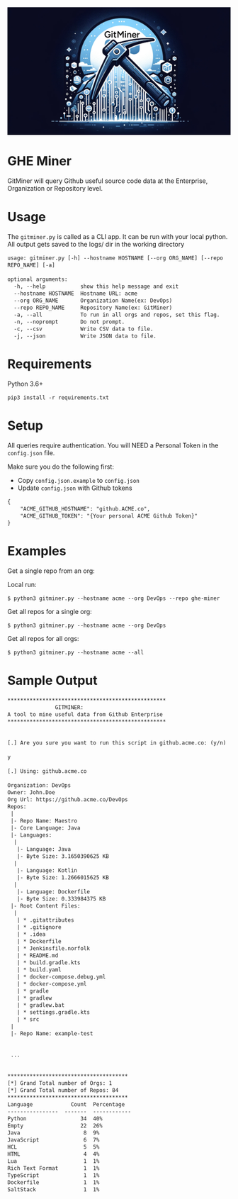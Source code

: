 <img src="img/gitminer.png" alt="Logo">

# GHE Miner
GitMiner will query Github useful source code data at the Enterprise, Organization or Repository level.

# Usage

The `gitminer.py` is called as a CLI app. It can be run with your local python.
All output gets saved to the logs/ dir in the working directory

```
usage: gitminer.py [-h] --hostname HOSTNAME [--org ORG_NAME] [--repo REPO_NAME] [-a]

optional arguments:
  -h, --help           show this help message and exit
  --hostname HOSTNAME  Hostname URL: acme
  --org ORG_NAME       Organization Name(ex: DevOps)
  --repo REPO_NAME     Repository Name(ex: GitMiner)
  -a, --all            To run in all orgs and repos, set this flag.
  -n, --noprompt       Do not prompt.
  -c, --csv            Write CSV data to file.
  -j, --json           Write JSON data to file.
```

# Requirements
Python 3.6+

```
pip3 install -r requirements.txt
```

# Setup

All queries require authentication. You will NEED a Personal Token in the `config.json` file.

Make sure you do the following first:
 - Copy `config.json.example` to `config.json`
 - Update `config.json` with Github tokens

```
{
    "ACME_GITHUB_HOSTNAME": "github.ACME.co",
    "ACME_GITHUB_TOKEN": "{Your personal ACME Github Token}"
}
```

# Examples
Get a single repo from an org:

Local run:

```
$ python3 gitminer.py --hostname acme --org DevOps --repo ghe-miner
```

Get all repos for a single org:

```
$ python3 gitminer.py --hostname acme --org DevOps
```

Get all repos for all orgs:

```
$ python3 gitminer.py --hostname acme --all
```

# Sample Output

```
**************************************************
               GITMINER:
A tool to mine useful data from Github Enterprise
**************************************************


[.] Are you sure you want to run this script in github.acme.co: (y/n)

y

[.] Using: github.acme.co

Organization: DevOps
Owner: John.Doe
Org Url: https://github.acme.co/DevOps
Repos:
 |
 |- Repo Name: Maestro
 |- Core Language: Java
 |- Languages:
  |
   |- Language: Java
   |- Byte Size: 3.1650390625 KB
  |
   |- Language: Kotlin
   |- Byte Size: 1.2666015625 KB
  |
   |- Language: Dockerfile
   |- Byte Size: 0.333984375 KB
 |- Root Content Files:
  |
   | * .gitattributes
   | * .gitignore
   | * .idea
   | * Dockerfile
   | * Jenkinsfile.norfolk
   | * README.md
   | * build.gradle.kts
   | * build.yaml
   | * docker-compose.debug.yml
   | * docker-compose.yml
   | * gradle
   | * gradlew
   | * gradlew.bat
   | * settings.gradle.kts
   | * src
 |
 |- Repo Name: example-test


 ...


**************************************
[*] Grand Total number of Orgs: 1
[*] Grand Total number of Repos: 84
**************************************
Language            Count  Percentage
----------------  -------  ------------
Python                 34  40%
Empty                  22  26%
Java                    8  9%
JavaScript              6  7%
HCL                     5  5%
HTML                    4  4%
Lua                     1  1%
Rich Text Format        1  1%
TypeScript              1  1%
Dockerfile              1  1%
SaltStack               1  1%

```
